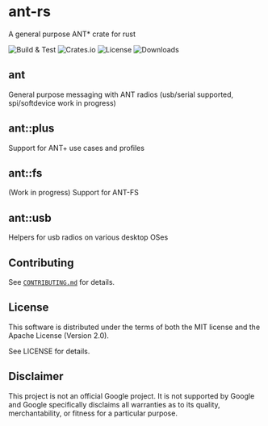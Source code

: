 # ant-rs
A general purpose ANT* crate for rust

![Build & Test](https://img.shields.io/github/actions/workflow/status/cujomalainey/ant-rs/ci.yml?branch=main&label=Build%20%26%20Test)
![Crates.io](https://img.shields.io/crates/v/ant)
![License](https://img.shields.io/crates/l/ant)
![Downloads](https://img.shields.io/crates/d/ant)

## ant
General purpose messaging with ANT radios (usb/serial supported, spi/softdevice work in progress)

## ant::plus

Support for ANT+ use cases and profiles

## ant::fs

(Work in progress) Support for ANT-FS

## ant::usb

Helpers for usb radios on various desktop OSes

## Contributing

See [`CONTRIBUTING.md`](CONTRIBUTING.md) for details.

## License

This software is distributed under the terms of both the MIT license and the
Apache License (Version 2.0).

See LICENSE for details.

## Disclaimer

This project is not an official Google project. It is not supported by Google
and Google specifically disclaims all warranties as to its quality,
merchantability, or fitness for a particular purpose.

